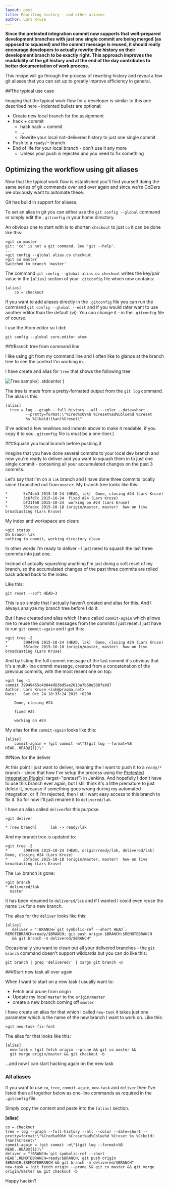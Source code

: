 ```yaml
---
layout: post
title: Rewriting history - and other aliases
author: Lars Kruse
---
```


__Since the pretested integration commit now supports that well-prepared development branches with just one single commit are being merged (as opposed to squased) and the commit message is reused, it should really encourage developers to actually rewrite the history on their development branch to be exactly right. This approach improves the readability of the git history and at the end of the day contributes to better documentation of work process.__

This recipe will go through the process of rewriting history and reveal a few  git aliases that you can set up to greatly improve efficiency in general.

##The typical use case

Imaging that the typical work flow for a developer is similar to this one described here - indented bullets are optional:

* Create new local branch for the assignment
* hack + commit
  * hack hack + commit
  * ...
  * Rewrite your local not-delivered history to just one single commit
* Push to a `ready/*` branch
* End of life for your local branch - don't use it any more
  * Unless your push is rejected and you need to fix something

## Optimizing the workflow using git aliases

Now that the typical work flow is established you'll find yourself doing the same series of git commands over and over again and since we're CoDers we obviously want to automate these.

Git has build in support for aliases.

To set an alias in git you can either use the `git config --global` command or simply edit the `.gitconfig` in your home directory.

An obvious one to start with is to shorten `checkout` to just `co` it can be done like this:

    >git co master
    git: 'co' is not a git command. See 'git --help'.
    ...
    >git config --global alias.co checkout
    >git co master
    Switched to branch 'master'

The command `git config --global alias.co checkout` writes the key/pair value in the `[alias]` section of  your `.gitconfig` file which now contains:

    [alias]
	    co = checkout

If you want to add aliases directly in the `.gitconfig` file you can run the command `git config --global --edit`  and if you would rater want to use another editor than the default (vi). You can change it - in the `.gitconfig` file of course.

I use the Atom editor so I did:

    git config --global core.editor atom


###Branch tree from command line

I like using git from my command line and I often like to glance at the branch tree to see the context I'm working in.

I have create and alias for `tree` that shows the following tree

![Tree sample](/images/blog/tree-sample.png){: .stdcenter }

The tree is made from a pretty-formated output from the `git log` command. The alias is this:

    [alias]
      tree = log --graph --full-history --all --color --date=short
             --pretty=format:\"%Cred%x09%h %Creset%ad%Cblue%d %Creset
             %s %C(bold)(%an)%Creset\"

(I've added a few newlines and indents above to make it readable, if you copy it to you `.gitconfig` file is _must_ be a one-liner.)

###Squash you local branch before pushing it

Imagine that you have done several commits to your local dev branch and now you're ready to deliver and you want to squash them in to just one single commit - containing all your accumulated changes on the past 3 commits.

Let's say that I'm on a `lak` branch and I have done three commits locally since I branched out from `master`. My branch tree looks like this:

    *       5c74eb3 2015-10-24 (HEAD, lak)  Done, closing #24 (Lars Kruse)
    *       3c6fd7c 2015-10-24  fixed #24 (Lars Kruse)
    *       bf31f68 2015-10-24  working on #24 (Lars Kruse)
    *       35fadec 2015-10-18 (origin/master, master)  hww on live broadcasting (Lars Kruse)

My index and workspace are clean:

    >git status
    On branch lak
    nothing to commit, working directory clean

In other words I'm ready to deliver - I just need to squash the last three commits into just one.

Instead of actually _squashing_ anything I'm just doing a soft reset of my branch, so the accumulated changes of the past three commits are rolled back added back to the index.

Like this:

    git reset --soft HEAD~3

This is so simple that I actually haven't created and alias for this. And I always analyze my branch tree before I do it.

But I have created and alias which I have called `commit-again` which allows me to reuse the commit messages from the commits I just reset. I just have to run `git commit-again` and I get this:

    >git tree -2
    *       3994946 2015-10-24 (HEAD, lak)  Done, closing #24 (Lars Kruse)
    *       35fadec 2015-10-18 (origin/master, master)  hww on live broadcasting (Lars Kruse)

And by listing the full commit message of the last commit it's obvious that it's a multi-line commit message, created from a concatenation of the previous commits, with the most resent one on top:

    >git log -1
    commit 39949465c40844d83bd5ee2013a7b68e508fa9d7
    Author: Lars Kruse <lak@praqma.net>
    Date:   Sat Oct 24 18:33:24 2015 +0200

        Done, closing #24

        fixed #24

        working on #24

My alias for the `commit-again` looks like this:

    [alias]
	    commit-again = !git commit -m\"$(git log --format=%B  HEAD..HEAD@{1})\"

##Now for the deliver

At this point I just want to deliver, meaning the I want to push it to a `ready/*`  branch - since that how I've setup the process using the [Pretested Integration Plugin](https://wiki.jenkins-ci.org/display/JENKINS/Pretested+Integration+Plugin){: target="pretest"} in Jenkins. And hopefully I don't have to use this branch ever again, but I still think it's a little premature to just delete it, because if something goes wrong during my automated integration, or if I'm rejected, then I still want easy access to this branch to fix it.  So for now I'll just rename it to `delivered/lak`.

I have an alias called `deliver`for this purpose.

    >git deliver
    ...
    * [new branch]      lak -> ready/lak

And my branch tree is updated to:

    >git tree -2
    *       3994946 2015-10-24 (HEAD, origin/ready/lak, delivered/lak)  Done, closing #24 (Lars Kruse)
    *       35fadec 2015-10-18 (origin/master, master)  hww on live broadcasting (Lars Kruse)

The `lak` branch is gone:

    >git branch
    * delivered/lak
      master

It has been renamed to `delivered/lak` and if I wanted I could even reuse the name `lak` for a new branch.

The alias for the `deliver` looks like this:

    [alias]
       deliver = "!BRANCH=`git symbolic-ref --short HEAD`; REMOTEBRANCH=ready/$BRANCH; git push origin $BRANCH:$REMOTEBRANCH
       && git branch -m delivered/$BRANCH"

Occasionally you want to clean out all your delivered branches - the `git branch` command doesn't support wildcards but you can do like this:

    git branch | grep 'delivered/' | xargs git branch -D

###Start new task all over again

When I want to start on a new task I usually want to:

* Fetch and prune from origin
* Update my local `master` to the `origin/master`
* create a new branch coming off `master`

I have create an alias for that which I called `new-task` it takes just one parameter which is the name of the new branch I want to work on. Like this:

    >git new-task fix-font

The alias for that looks like this:

    [alias]
      new-task = !git fetch origin --prune && git co master &&
      git merge origin/master && git checkout -b

...and now I can start hacking again on the new task

### All aliases
If you want to use `co`, `tree`, `commit-again`, `new-task` and `deliver` then I've listed then all together below as one-line commands as required in the `.gitconfig` file.

Simply copy the content and paste into the `[alias]` section.

__[alias]__

    co = checkout
    tree = log --graph --full-history --all --color --date=short --pretty=format:\"%Cred%x09%h %Creset%ad%Cblue%d %Creset %s %C(bold)(%an)%Creset\"
    commit-again = !git commit -m\"$(git log --format=%B  HEAD..HEAD@{1})\"
    deliver = "!BRANCH=`git symbolic-ref --short HEAD`;REMOTEBRANCH=ready/$BRANCH; git push origin $BRANCH:$REMOTEBRANCH && git branch -m delivered/$BRANCH"
    new-task = !git fetch origin --prune && git co master && git merge origin/master && git checkout -b


Happy hackin'!
